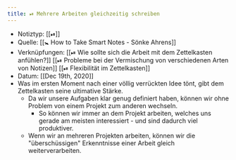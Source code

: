 ```yaml
---
title: ⏯ Mehrere Arbeiten gleichzeitig schreiben
---
```


- Notiztyp: [[⏯]]
- Quelle: [[🚼 How to Take Smart Notes - Sönke Ahrens]]
- Verknüpfungen: [[⏯ Wie sollte sich die Arbeit mit dem Zettelkasten anfühlen?]] [[⏯ Probleme bei der Vermischung von verschiedenen Arten von Notizen]] [[⏯ Flexibilität im Zettelkasten]]
- Datum: [[Dec 19th, 2020]]
- Was im ersten Moment nach einer völlig verrückten Idee tönt, gibt dem Zettelkasten seine ultimative Stärke.
	- Da wir unsere Aufgaben klar genug definiert haben, können wir ohne Problem von einem Projekt zum anderen wechseln.
		- So können wir immer an dem Projekt arbeiten, welches uns gerade am meisten interessiert - und sind dadurch viel produktiver.
	- Wenn wir an mehreren Projekten arbeiten, können wir die "überschüssigen" Erkenntnisse einer Arbeit gleich weiterverarbeiten.